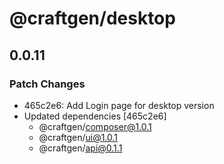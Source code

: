 # @craftgen/desktop

## 0.0.11

### Patch Changes

- 465c2e6: Add Login page for desktop version
- Updated dependencies [465c2e6]
  - @craftgen/composer@1.0.1
  - @craftgen/ui@1.0.1
  - @craftgen/api@0.1.1
